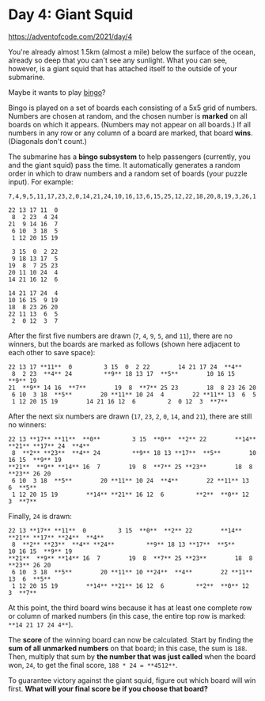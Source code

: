 # Day 4: Giant Squid
https://adventofcode.com/2021/day/4

You're already almost 1.5km (almost a mile) below the surface of the ocean, already so deep that you can't see any sunlight. What you can see, however, is a giant squid that has attached itself to the outside of your submarine.

Maybe it wants to play [bingo](https://en.wikipedia.org/wiki/Bingo_(American_version))?

Bingo is played on a set of boards each consisting of a 5x5 grid of numbers. Numbers are chosen at random, and the chosen number is **marked** on all boards on which it appears. (Numbers may not appear on all boards.) If all numbers in any row or any column of a board are marked, that board **wins**. (Diagonals don't count.)

The submarine has a **bingo subsystem** to help passengers (currently, you and the giant squid) pass the time. It automatically generates a random order in which to draw numbers and a random set of boards (your puzzle input). For example:

    7,4,9,5,11,17,23,2,0,14,21,24,10,16,13,6,15,25,12,22,18,20,8,19,3,26,1

    22 13 17 11  0
     8  2 23  4 24
    21  9 14 16  7
     6 10  3 18  5
     1 12 20 15 19

     3 15  0  2 22
     9 18 13 17  5
    19  8  7 25 23
    20 11 10 24  4
    14 21 16 12  6

    14 21 17 24  4
    10 16 15  9 19
    18  8 23 26 20
    22 11 13  6  5
     2  0 12  3  7

After the first five numbers are drawn (`7`, `4`, `9`, `5`, and `11`), there are no winners, but the boards are marked as follows (shown here adjacent to each other to save space):

    22 13 17 **11**  0         3 15  0  2 22        14 21 17 24  **4**
     8  2 23  **4** 24         **9** 18 13 17  **5**        10 16 15  **9** 19
    21  **9** 14 16  **7**        19  8  **7** 25 23        18  8 23 26 20
     6 10  3 18  **5**        20 **11** 10 24  4        22 **11** 13  6  5
     1 12 20 15 19        14 21 16 12  6         2  0 12  3  **7**

After the next six numbers are drawn (`17`, `23`, `2`, `0`, `14`, and `21`), there are still no winners:

    22 13 **17** **11**  **0**         3 15  **0**  **2** 22        **14** **21** **17** 24  **4**
     8  **2** **23**  **4** 24         **9** 18 13 **17**  **5**        10 16 15  **9** 19
    **21**  **9** **14** 16  7        19  8  **7** 25 **23**        18  8 **23** 26 20
     6 10  3 18  **5**        20 **11** 10 24  **4**        22 **11** 13  6  **5**
     1 12 20 15 19        **14** **21** 16 12  6         **2**  **0** 12  3  **7**

Finally, `24` is drawn:

    22 13 **17** **11**  0         3 15  **0**  **2** 22        **14** **21** **17** **24**  **4**
     8  **2** **23**  **4** **24**         **9** 18 13 **17**  **5**        10 16 15  **9** 19
    **21**  **9** **14** 16  7        19  8  **7** 25 **23**        18  8 **23** 26 20
     6 10  3 18  **5**        20 **11** 10 **24**  **4**        22 **11** 13  6  **5**
     1 12 20 15 19        **14** **21** 16 12  6         **2**  **0** 12  3  **7**

At this point, the third board wins because it has at least one complete row or column of marked numbers (in this case, the entire top row is marked: `**14 21 17 24 4**`).

The **score** of the winning board can now be calculated. Start by finding the **sum of all unmarked numbers** on that board; in this case, the sum is `188`. Then, multiply that sum by **the number that was just called** when the board won, `24`, to get the final score, `188 * 24 = **4512**`.

To guarantee victory against the giant squid, figure out which board will win first. **What will your final score be if you choose that board?**